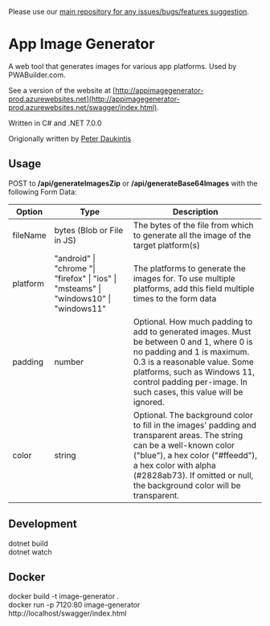 Please use our [main repository for any issues/bugs/features suggestion](https://github.com/pwa-builder/PWABuilder/issues/new/choose).

# App Image Generator
A web tool that generates images for various app platforms. Used by PWABuilder.com.

See a version of the website at [http://appimagegenerator-prod.azurewebsites.net](http://appimagegenerator-prod.azurewebsites.net/swagger/index.html).

Written in C# and .NET 7.0.0

Origionally written by [Peter Daukintis](https://github.com/peted70)

## Usage

POST to **/api/generateImagesZip** or **/api/generateBase64Images** with the following Form Data:

| Option         | Type     | Description |
|--------------|-----------|------------|
| fileName | bytes (Blob or File in JS)    | The bytes of the file from which to generate all the image of the target platform(s)        |
| platform      | "android" \| "chrome "\| "firefox" \| "ios" \| "msteams" \| "windows10" \| "windows11" | The platforms to generate the images for. To use multiple platforms, add this field multiple times to the form data       |
| padding      | number  | Optional. How much padding to add to generated images. Must be between 0 and 1, where 0 is no padding and 1 is maximum. 0.3 is a reasonable value. Some platforms, such as Windows 11, control padding per-image. In such cases, this value will be ignored.       |
| color      | string  | Optional. The background color to fill in the images' padding and transparent areas. The string can be a well-known color ("blue"), a hex color ("#ffeedd"), a hex color with alpha (#2828ab73). If omitted or null, the background color will be transparent.      |


## Development

dotnet build <br>
dotnet watch

## Docker

docker build -t image-generator . <br>
docker run -p 7120:80 image-generator <br>
http://localhost/swagger/index.html

